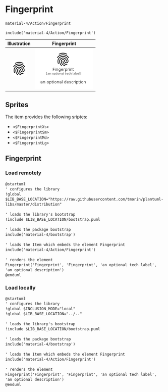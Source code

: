 # Fingerprint


```text
material-4/Action/Fingerprint
```

```text
include('material-4/Action/Fingerprint')
```



| Illustration | Fingerprint |
| :---: | :---: |
| ![illustration for Illustration](../../material-4/Action/Fingerprint.png) | ![illustration for Fingerprint](../../material-4/Action/Fingerprint.Local.png) |



## Sprites
The item provides the following sriptes:

- `<$FingerprintXs>`
- `<$FingerprintSm>`
- `<$FingerprintMd>`
- `<$FingerprintLg>`





## Fingerprint

### Load remotely
```plantuml
@startuml
' configures the library
!global $LIB_BASE_LOCATION="https://raw.githubusercontent.com/tmorin/plantuml-libs/master/distribution"

' loads the library's bootstrap
!include $LIB_BASE_LOCATION/bootstrap.puml

' loads the package bootstrap
include('material-4/bootstrap')

' loads the Item which embeds the element Fingerprint
include('material-4/Action/Fingerprint')

' renders the element
Fingerprint('Fingerprint', 'Fingerprint', 'an optional tech label', 'an optional description')
@enduml
```

### Load locally
```plantuml
@startuml
' configures the library
!global $INCLUSION_MODE="local"
!global $LIB_BASE_LOCATION="../.."

' loads the library's bootstrap
!include $LIB_BASE_LOCATION/bootstrap.puml

' loads the package bootstrap
include('material-4/bootstrap')

' loads the Item which embeds the element Fingerprint
include('material-4/Action/Fingerprint')

' renders the element
Fingerprint('Fingerprint', 'Fingerprint', 'an optional tech label', 'an optional description')
@enduml
```

